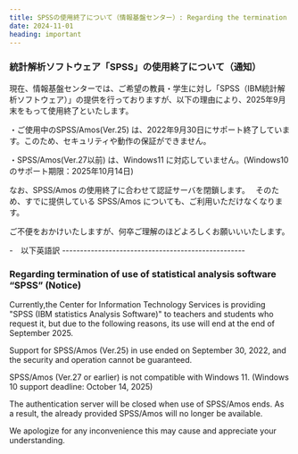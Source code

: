 ```yaml
---
title: SPSSの使用終了について（情報基盤センター）: Regarding the termination of use of SPSS (Center for Infomation Technology Services)
date: 2024-11-01
heading: important
---
```


###     統計解析ソフトウェア「SPSS」の使用終了について（通知）

現在、情報基盤センターでは、ご希望の教員・学生に対し「SPSS（IBM統計解析ソフトウェア）」の提供を行っておりますが、以下の理由により、2025年9月末をもって使用終了といたします。

・ご使用中のSPSS/Amos(Ver.25) は、2022年9月30日にサポート終了しています。このため、セキュリティや動作の保証ができません。　

・SPSS/Amos(Ver.27以前) は、Windows11 に対応していません。(Windows10のサポート期限：2025年10月14日)　

なお、SPSS/Amos の使用終了に合わせて認証サーバを閉鎖します。　
そのため、すでに提供している SPSS/Amos についても、ご利用いただけなくなります。

ご不便をおかけいたしますが、何卒ご理解のほどよろしくお願いいいたします。


-　以下英語訳 ---------------------------------------------------

###     Regarding termination of use of statistical analysis software “SPSS” (Notice)

Currently,the Center for Information Technology Services is providing "SPSS (IBM statistics Analysis Software)" to teachers and students who request it, but due to the following reasons, its use will end at the end of September 2025.

Support for SPSS/Amos (Ver.25) in use ended on September 30, 2022, and the security and operation cannot be guaranteed.

SPSS/Amos (Ver.27 or earlier) is not compatible with Windows 11. (Windows 10 support deadline: October 14, 2025)

The authentication server will be closed when use of SPSS/Amos ends.
As a result, the already provided SPSS/Amos will no longer be available.

We apologize for any inconvenience this may cause and appreciate your understanding.
